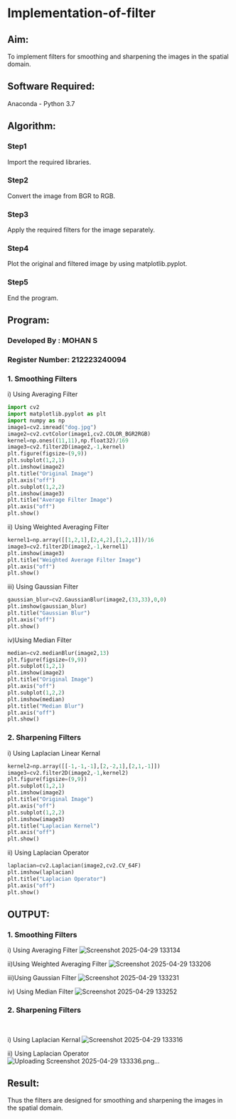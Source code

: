 # Implementation-of-filter
## Aim:
To implement filters for smoothing and sharpening the images in the spatial domain.

## Software Required:
Anaconda - Python 3.7

## Algorithm:
### Step1
Import the required libraries.

### Step2
Convert the image from BGR to RGB.

### Step3
Apply the required filters for the image separately.

### Step4
Plot the original and filtered image by using matplotlib.pyplot.

### Step5
End the program.

## Program:
### Developed By   : MOHAN S
### Register Number: 212223240094

### 1. Smoothing Filters

i) Using Averaging Filter
```Python
import cv2
import matplotlib.pyplot as plt
import numpy as np
image1=cv2.imread("dog.jpg")
image2=cv2.cvtColor(image1,cv2.COLOR_BGR2RGB)
kernel=np.ones((11,11),np.float32)/169
image3=cv2.filter2D(image2,-1,kernel)
plt.figure(figsize=(9,9))
plt.subplot(1,2,1)
plt.imshow(image2)
plt.title("Original Image")
plt.axis("off")
plt.subplot(1,2,2)
plt.imshow(image3)
plt.title("Average Filter Image")
plt.axis("off")
plt.show()
```

ii) Using Weighted Averaging Filter
```Python
kernel1=np.array([[1,2,1],[2,4,2],[1,2,1]])/16
image3=cv2.filter2D(image2,-1,kernel1)
plt.imshow(image3)
plt.title("Weighted Average Filter Image")
plt.axis("off")
plt.show()
```

iii) Using Gaussian Filter
```Python
gaussian_blur=cv2.GaussianBlur(image2,(33,33),0,0)
plt.imshow(gaussian_blur)
plt.title("Gaussian Blur")
plt.axis("off")
plt.show()
```

iv)Using Median Filter
```Python
median=cv2.medianBlur(image2,13)
plt.figure(figsize=(9,9))
plt.subplot(1,2,1)
plt.imshow(image2)
plt.title("Original Image")
plt.axis("off")
plt.subplot(1,2,2)
plt.imshow(median)
plt.title("Median Blur")
plt.axis("off")
plt.show()
```

### 2. Sharpening Filters
i) Using Laplacian Linear Kernal
```Python
kernel2=np.array([[-1,-1,-1],[2,-2,1],[2,1,-1]])
image3=cv2.filter2D(image2,-1,kernel2)
plt.figure(figsize=(9,9))
plt.subplot(1,2,1)
plt.imshow(image2)
plt.title("Original Image")
plt.axis("off")
plt.subplot(1,2,2)
plt.imshow(image3)
plt.title("Laplacian Kernel")
plt.axis("off")
plt.show()
```
ii) Using Laplacian Operator
```Python
laplacian=cv2.Laplacian(image2,cv2.CV_64F)
plt.imshow(laplacian)
plt.title("Laplacian Operator")
plt.axis("off")
plt.show()
```

## OUTPUT:
### 1. Smoothing Filters

i) Using Averaging Filter
![Screenshot 2025-04-29 133134](https://github.com/user-attachments/assets/b8d0c000-c9ae-4b1f-8573-5a8fde14d0e8)


ii)Using Weighted Averaging Filter
![Screenshot 2025-04-29 133206](https://github.com/user-attachments/assets/f33edd94-4251-4c46-859a-60a43c4d4916)


iii)Using Gaussian Filter
![Screenshot 2025-04-29 133231](https://github.com/user-attachments/assets/8d648923-d321-401d-a353-8d2fc15715c3)


iv) Using Median Filter
![Screenshot 2025-04-29 133252](https://github.com/user-attachments/assets/78d1e4c7-aa0e-4652-87ff-ac44df68e690)




### 2. Sharpening Filters
</br>

i) Using Laplacian Kernal
![Screenshot 2025-04-29 133316](https://github.com/user-attachments/assets/5a14871a-508d-43de-b962-9655378f47ef)


ii) Using Laplacian Operator
![Uploading Screenshot 2025-04-29 133336.png…]()



## Result:
Thus the filters are designed for smoothing and sharpening the images in the spatial domain.
